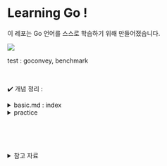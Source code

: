 # Learning Go !

이 레포는 Go 언어를 스스로 학습하기 위해 만들어졌습니다.

<!-- <p align="center"> -->
<img src="https://img.shields.io/badge/1.17-e75253?style=flat-square&logo=Go&logoColor=white"/>
<!-- </p> -->

test : goconvey, benchmark

<br />

✔️ 개념 정리 : 

<details>
<summary> basic.md : index </summary>
<ul>
<li> 1. Variable & Constant </li>
<li> 2. Type </li>
<li> 3. Conditional Statement </li>
<li> 4. Iteration Statement </li>
<li> 5. Function </li>
<li> 6. Arrays </li>
<li> 7. Slices </li>
</ul>
</details>


<details>
<summary> practice </summary>
<ul>
<li> basic-practice -> web handler, json, test ... </li>
<li> restapi-practice -> rest api + test code </li>
</ul>
</details>

<br />






<br /><br />



<details>
<summary> 참고 자료 </summary>
<ul>
<li> <a href="https://golang.org/doc/effective_go" alt="Effective Go"> Effective Go </a></li>
<li> <a href="https://quii.gitbook.io/learn-go-with-tests/" alt="Learn Go With Test"> Learn Go With Test </a></li>
<li> <a href="https://youtu.be/4Oml8mbBXgo" alt="Go 로 만드는 웹"> Go 로 만드는 웹 </a></li>
<li> <a href="http://golang.site/" alt="예제로 배우는 Go 프로그래밍"> 예제로 배우는 Go 프로그래밍 </a></li>
</ul>
</details>

<br />
